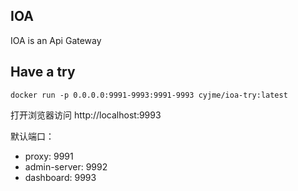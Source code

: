 ## IOA

IOA is an Api Gateway

## Have a try

`docker run -p 0.0.0.0:9991-9993:9991-9993 cyjme/ioa-try:latest`

打开浏览器访问 http://localhost:9993

默认端口：
* proxy: 9991
* admin-server: 9992
* dashboard: 9993

